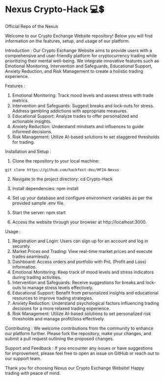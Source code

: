 # Nexus Crypto-Hack 💻💲
Official Repo of the Nexus


Welcome to our Crypto Exchange Website repository! Below you will find information on the features, setup, and usage of our platform.

Introduction :
Our Crypto Exchange Website aims to provide users with a comprehensive and user-friendly platform for cryptocurrency trading while prioritizing their mental well-being. We integrate innovative features such as Emotional Monitoring, Intervention and Safeguards, Educational Support, Anxiety Reduction, and Risk Management to create a holistic trading experience.



Features :
1. Emotional Monitoring: Track mood levels and assess stress with trade metrics.
2. Intervention and Safeguards: Suggest breaks and lock-outs for stress.
Address gambling addictions with appropriate measures.
3. Educational Support: Analyze trades to offer personalized and actionable insights.
4. Anxiety Reduction: Understand mindsets and influences to guide informed decisions.
5. Risk Management: Utilize AI-based solutions to set staggered thresholds for trading.

Installation and Setup :
1. Clone the repository to your local machine:
```
git clone https://github.com/hackfest-dev/HF24-Nexus
```
2. Navigate to the project directory:
cd Crypto-Hack

3. Install dependencies:
npm install

4. Set up your database and configure environment variables as per the provided sample .env file.

5. Start the server:
   npm start

6. Access the website through your browser at http://localhost:3000.
   
Usage :
1. Registration and Login: Users can sign up for an account and log in securely.
2. Market Prices and Trading: View real-time market prices and execute trades seamlessly.
3. Dashboard: Access orders and portfolio with PnL (Profit and Loss) information.
4. Emotional Monitoring: Keep track of mood levels and stress indicators during trading activities.
5. Intervention and Safeguards: Receive suggestions for breaks and lock-outs to manage stress levels effectively.
6. Educational Support: Benefit from personalized insights and educational resources to improve trading strategies.
7. Anxiety Reduction: Understand psychological factors influencing trading decisions for a more relaxed trading experience.
8. Risk Management: Utilize AI-based solutions to set personalized risk thresholds and manage profit/loss effectively.
   
Contributing :
We welcome contributions from the community to enhance our platform further. Please fork the repository, make your changes, and submit a pull request outlining the proposed changes.

Support and Feedback :
If you encounter any issues or have suggestions for improvement, please feel free to open an issue on GitHub or reach out to our support team.

Thank you for choosing Nexus our Crypto Exchange Website! Happy trading with peace of mind.


